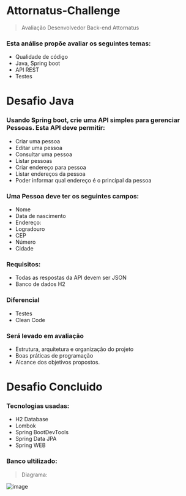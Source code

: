 # Attornatus-Challenge
> Avaliação Desenvolvedor Back-end Attornatus

### Esta análise propõe avaliar os seguintes temas: 
+ Qualidade de código
+ Java, Spring boot
+ API REST
+ Testes

# Desafio Java

### Usando Spring boot, crie uma API simples para gerenciar Pessoas. Esta API deve permitir:  
+ Criar uma pessoa
+ Editar uma pessoa
+ Consultar uma pessoa
+ Listar pessoas
+ Criar endereço para pessoa
+ Listar endereços da pessoa
+ Poder informar qual endereço é o principal da pessoa  

### Uma Pessoa deve ter os seguintes campos:  
+ Nome
+ Data de nascimento
+ Endereço:
+ Logradouro
+ CEP
+ Número
+ Cidade

### Requisitos:  
+ Todas as respostas da API devem ser JSON  
+ Banco de dados H2

### Diferencial
+ Testes
+ Clean Code
 
### Será levado em avaliação 
+ Estrutura, arquitetura e organização do projeto  
+ Boas práticas de programação  
+ Alcance dos objetivos propostos.

# Desafio Concluido

### Tecnologias usadas:
+ H2 Database
+ Lombok
+ Spring BootDevTools
+ Spring Data JPA
+ Spring WEB

### Banco ultilizado:
>Diagrama:

![image](https://user-images.githubusercontent.com/61746866/214965601-f9555eea-a14e-4fc0-a07e-63bdb4b21300.png)

